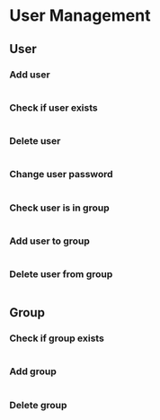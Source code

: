 # User Management
## User
### Add user
```shell
```
### Check if user exists
```shell
```
### Delete user
```shell
```
### Change user password
```shell
```
### Check user is in group
```shell
```
### Add user to group
```shell 
```
### Delete user from group
```shell
```
## Group
### Check if group exists
```shell
```
### Add group
```shell
```
### Delete group
```shell
```